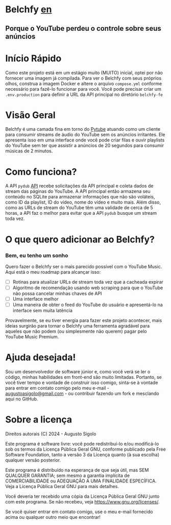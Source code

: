 # Belchfy [en](https://github.com/Sigoloh/belchfy/blob/main/README.md)
## Porque o YouTube perdeu o controle sobre seus anúncios

# Início Rápido
Como este projeto está em um estágio muito (MUITO) inicial, optei por não fornecer uma imagem já compilada. Para ver o Belchfy com seus próprios olhos, construa a imagem Docker e altere o arquivo `compose.yml` conforme necessário para fazê-lo funcionar para você. Você pode precisar criar um `.env.production` para definir a URL da API principal no diretório `belchfy-fe`

# Visão Geral
Belchfy é uma camada fina em torno do [Pytube](https://pytube.io/) atuando como um cliente para consumir streams de áudio do YouTube sem os anúncios irritantes. Ele apresenta isso em uma interface onde você pode criar filas e ouvir playlists do YouTube sem ter que assistir a anúncios de 20 segundos para consumir músicas de 2 minutos.

# Como funciona?
A API `pydub` [API](./belchfy-py) recebe solicitações da API principal e coleta dados de stream das páginas do YouTube. A API principal então armazena seu conteúdo no SQLite para armazenar informações que não são voláteis, como ID da playlist, ID do vídeo, nome do vídeo e muito mais. Além disso, como as URLs de stream do YouTube têm uma validade de cerca de 5 horas, a API faz o melhor para evitar que a API `pydub` busque um stream toda vez.

# O que quero adicionar ao Belchfy?
### Bem, eu tenho um sonho
Quero fazer o Belchfy ser o mais parecido possível com o YouTube Music. Aqui está o meu roadmap para alcançar isso:
- [ ] Rotinas para atualizar URLs de stream toda vez que a cacheada expirar
- [ ] Algoritmo de recomendação usando web scraping para que o YouTube não possa cancelar minhas chaves de API
- [ ] Uma interface melhor
- [ ] Uma maneira de obter o feed do YouTube do usuário e apresentá-lo na interface sem muita latência

Provavelmente, se eu tiver energia para fazer este projeto acontecer, mais ideias surgirão para tornar o Belchfy uma ferramenta agradável para aqueles que não podem (ou simplesmente não querem) pagar pelo YouTube Music Premium.

# Ajuda desejada!
Sou um desenvolvedor de software júnior e, como você verá se ler o código, minhas habilidades em front-end são muito limitadas. Portanto, se você tiver tempo e vontade de construir isso comigo, sinta-se à vontade para entrar em contato comigo pelo meu e-mail - augustoasigolo@gmail.com - ou contribuir fazendo um fork e mesclando aqui no GitHub.

# Sobre a licença
Direitos autorais (C) 2024 - Augusto Sigolo

Este programa é software livre: você pode redistribuí-lo e/ou modificá-lo sob os termos da Licença Pública Geral GNU, conforme publicado pela Free Software Foundation, tanto a versão 3 da Licença quanto (à sua escolha) qualquer versão posterior.

Este programa é distribuído na esperança de que seja útil, mas SEM QUALQUER GARANTIA; sem mesmo a garantia implícita de COMERCIABILIDADE ou ADEQUAÇÃO A UMA FINALIDADE ESPECÍFICA. Veja a Licença Pública Geral GNU para mais detalhes.

Você deveria ter recebido uma cópia da Licença Pública Geral GNU junto com este programa. Se não recebeu, veja <https://www.gnu.org/licenses/>.

Se você quiser entrar em contato comigo, use o meu e-mail fornecido acima ou qualquer outro meio que encontrar!
